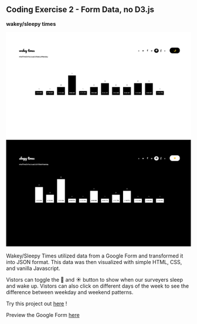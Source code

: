 ## Coding Exercise 2 - Form Data, no D3.js 

**wakey/sleepy times**

![wakey](assets/wakeyTimes.png)
![sleepy](assets/sleepyTimes.png)

Wakey/Sleepy Times utilized data from a Google Form and transformed it into JSON format. This data was then visualized with simple HTML, CSS, and vanilla Javascript.

Vistors can toggle the 🌙 and ☀️ button to show when our surveyers sleep and wake up. Vistors can also click on different days of the week to see the difference between weekday and weekend patterns.

Try this project out [here](https://clcl915.github.io/cdv-student/coding-exercises/coding-exercise-2_formdata/) !

Preview the Google Form [here](https://forms.gle/UNxy3tXsHdDsNpWy9)

